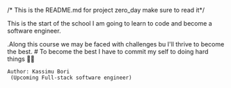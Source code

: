 
/* This is the README.md for project zero_day make sure to read it*/

This is the start of the school I am going to learn to code and become a software engineer.
   
   .Along this course we may be faced with challenges bu    I'll thrive to become the best.
         # To become the best  I have to commit my self            to doing hard things 💪🏾


    Author: Kassimu Bori
     (Upcoming Full-stack software engineer)

